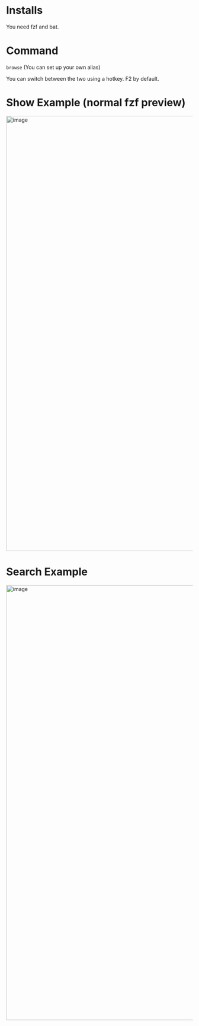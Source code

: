 # Installs

You need fzf and bat.

# Command

`browse` (You can set up your own alias)

You can switch between the two using a hotkey. F2 by default.

# Show Example (normal fzf preview)

<img width="1850" height="1173" alt="image" src="https://gist.github.com/user-attachments/assets/55acefdb-e568-4fe0-91ee-59237b3f6b80" />


# Search Example 

<img width="1850" height="1173" alt="image" src="https://gist.github.com/user-attachments/assets/3ae15351-44e0-4b65-b337-ec61d1068924" />
